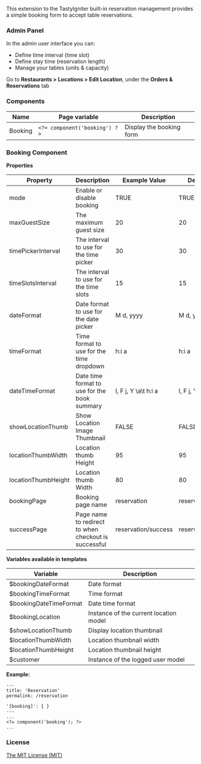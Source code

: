 This extension to the TastyIgniter built-in reservation management provides a simple booking form to accept table reservations.

### Admin Panel
In the admin user interface you can:
- Define time interval (time slot)
- Define stay time (reservation length)
- Manage your tables (units & capacity)

Go to **Restaurants > Locations > Edit Location**, under the **Orders & Reservations** tab 

### Components
| Name     | Page variable                | Description                                      |
| -------- | ---------------------------- | ------------------------------------------------ |
| Booking | `<?= component('booking') ?>` | Display the booking form              |

### Booking Component

**Properties**

| Property                 | Description              | Example Value | Default Value |
| ------------------------ | ------------------------ | ------------- | ------------- |
| mode      | Enable or disable booking     |       TRUE           |        TRUE   |
| maxGuestSize      | The maximum guest size        |       20           |      20   |
| timePickerInterval        | The interval to use for the time picker       |       30           |      30   |
| timeSlotsInterval     | The interval to use for the time slots        |       15           |      15   |
| dateFormat        | Date format to use for the date picker        |       M d, yyyy           |       M d, yyyy   |
| timeFormat        | Time format to use for the time dropdown      |       h:i a           |      h:i a   |
| dateTimeFormat        | Date time format to use for the book summary      |       l, F j, Y \\a\\t h:i a           |      l, F j, Y \\a\\t h:i a   |
| showLocationThumb     | Show Location Image Thumbnail     |       FALSE           |      FALSE   |
| locationThumbWidth        | Location thumb Height        |        95           |      95    |
| locationThumbHeight       | Location thumb Width     |        80           |      80    |
| bookingPage       | Booking page name      |      reservation           |     reservation  |
| successPage       | Page name to redirect to when checkout is successful       |      reservation/success           |     reservation/success  |

**Variables available in templates**

| Variable                  | Description                                                  |
| ------------------------- | ------------------------------------------------------------ |
| $bookingDateFormat | Date format                                                |
| $bookingTimeFormat | Time format                                               |
| $bookingDateTimeFormat | Date time format                                                |
| $bookingLocation | Instance of the current location model                                              |
| $showLocationThumb | Display location thumbnail                                                |
| $locationThumbWidth | Location thumbnail width                                                |
| $locationThumbHeight | Location thumbnail height                                               |
| $customer | Instance of the logged user model                                                |

**Example:**

```
---
title: 'Reservation'
permalink: /reservation

'[booking]': { }
---
...
<?= component('booking'); ?>
...
```

### License
[The MIT License (MIT)](https://tastyigniter.com/licence/)